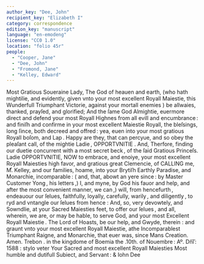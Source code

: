 ```yaml
---
author_key: "Dee, John"
recipient_key: "Elizabeth I"
category: correspondence
edition_key: "manuscript"
language: "en-emodeng"
license: "CC0 1.0"
location: "folio 45r"
people:
  - "Cooper, Jane"
  - "Dee, John"
  - "Fromond, Jane"
  - "Kelley, Edward"
---
```

Most Gratious Soueraine Lady, The God of heauen and earth,
(who hath mightilie, and evidently, given vnto your most excellent
Royall Maiestie, this Wunderfull Triumphant Victorie, against
your mortall enemies ) be allwaies, thanked, prayſed, and glorified;
And the ſame God Almightie, euermore direct and defend your
most Royall Highnes from all evill and encumbrance : and finiſh
and confirme in your most excellent Maiestie Royall, the bleſsings,
long ſince, both decreed and offred : yea, euen into your most
gratious Royall boſom, and Lap . Happy are they, that can
percyue, and so obey the pleaſant call, of the mightie Ladie ,
OPPORTVNITIE . And, Therfore, finding our duetie concurrent
with a most secret beck , of the ſaid Gratious Princeſs. Ladie
OPPORTVNITIE, NOW to embrace, and enoiye, your
most excellent Royall Maiesties high favor, and gratious great
Clemencie, of CALLING me, M.ͬ Kelley, and our families,
hoame, into your Brytiſh Earthly Paradise, and Monarchie,
incomparable : ( and, that, abowt an yere since : by Master
Customer Yong , his letters ,) I, and myne, by God his fauor
and help, and after the most convenient manner, we can ,)
will, from hencefurth , endeauour our ſelues, faithfully, loyally,
carefully, warily , and diligently , to ryd and vntangle our
ſelues from hence : And, so, very devowtely, and Sowndlie,
at your Sacred Maiesties feet, to offer our ſelues , and all,
wherein, we are, or may be hable, to serve God, and your most
Excellent Royall Maiestie .        The Lord of Hoasts, be our
help, and Gwyde, therein : and graunt vnto your most excellent
Royall Maiestie, athe Incomparablest Triumphant Raigne, and Monarchie,
that euer was, since Mans Creation. Amen.
Trebon . in the kingdome of Boemia
the .10th. of Nouembre : Aº. Dn͠i : 1588 : stylo veter
     Your Sacred and most excellent
         Royall Maiesties
               Most humble and dutifull
               Subiect, and Servant :
                             & Iohn Dee
